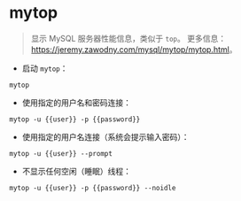 # mytop

> 显示 MySQL 服务器性能信息，类似于 `top`。
> 更多信息：<https://jeremy.zawodny.com/mysql/mytop/mytop.html>。

- 启动 `mytop`：

`mytop`

- 使用指定的用户名和密码连接：

`mytop -u {{user}} -p {{password}}`

- 使用指定的用户名连接（系统会提示输入密码）：

`mytop -u {{user}} --prompt`

- 不显示任何空闲（睡眠）线程：

`mytop -u {{user}} -p {{password}} --noidle`